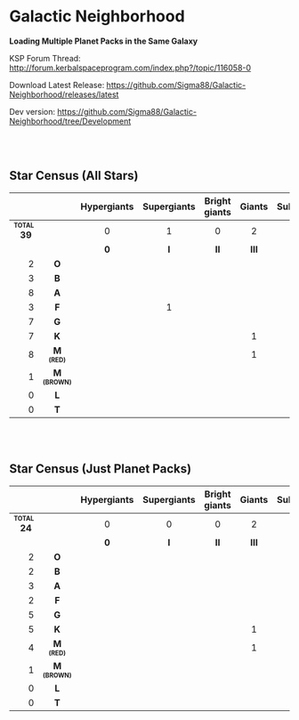 # Galactic Neighborhood

**Loading Multiple Planet Packs in the Same Galaxy**


KSP Forum Thread: http://forum.kerbalspaceprogram.com/index.php?/topic/116058-0

Download Latest Release: https://github.com/Sigma88/Galactic-Neighborhood/releases/latest

Dev version: https://github.com/Sigma88/Galactic-Neighborhood/tree/Development

<br><br>

## Star Census (All Stars)

| | |Hypergiants|Supergiants|Bright giants|Giants|Subgiants|Dwarfs|Subdwarfs|White Dwarfs|
|---:|:---:|:---:|:---:|:---:|:---:|:---:|:---:|:---:|:---:|
|<b><sub><sup>TOTAL</sup></sub><br>39&nbsp;</b>| |0|1|0|2|3|28|1|4|
| | |**0**|**I**|**II**|**III**|**IV**|**V**|**VI**|**VII**|**
|2|**O**| | | | |1|1| | |
|3|**B**| | | | | |3| | |
|8|**A**| | | | | |4| |4|
|3|**F**| |1| | |1|1| | |
|7|**G**| | | | | |7| | |
|7|**K**| | | |1|1|5| | |
|8|**M<br><sub><sup>(RED)</sup></sub>**| | | |1| |6|1| |
|1|**M<br><sub><sup>(BROWN)</sup></sub>**| | | | | |1| | |
|0|**L**| | | | | | | | |
|0|**T**| | | | | | | | |

<br><br>

## Star Census (Just Planet Packs)

| | |Hypergiants|Supergiants|Bright giants|Giants|Subgiants|Dwarfs|Subdwarfs|White Dwarfs|
|---:|:---:|:---:|:---:|:---:|:---:|:---:|:---:|:---:|:---:|
|<b><sub><sup>TOTAL</sup></sub><br>24&nbsp;</b>| |0|0|0|2|2|18|1|1|
| | |**0**|**I**|**II**|**III**|**IV**|**V**|**VI**|**VII**|**
|2|**O**| | | | |1|1| | |
|2|**B**| | | | | |2| | |
|3|**A**| | | | | |2| |1|
|2|**F**| | | | |1|1| | |
|5|**G**| | | | | |5| | |
|5|**K**| | | |1| |4| | |
|4|**M<br><sub><sup>(RED)</sup></sub>**| | | |1| |2|1| |
|1|**M<br><sub><sup>(BROWN)</sup></sub>**| | | | | |1| | |
|0|**L**| | | | | | | | |
|0|**T**| | | | | | | | |

